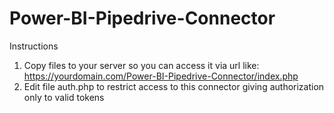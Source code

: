 # Power-BI-Pipedrive-Connector

Instructions

1. Copy files to your server so you can access it via url like: https://yourdomain.com/Power-BI-Pipedrive-Connector/index.php
2. Edit file auth.php to restrict access to this connector giving authorization only to valid tokens
